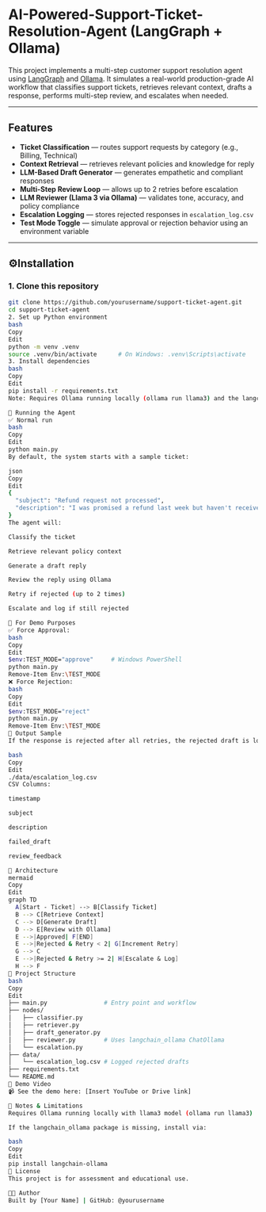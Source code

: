 # AI-Powered-Support-Ticket-Resolution-Agent (LangGraph + Ollama)

This project implements a multi-step customer support resolution agent using [LangGraph](https://www.langgraph.dev/) and [Ollama](https://ollama.com/). It simulates a real-world production-grade AI workflow that classifies support tickets, retrieves relevant context, drafts a response, performs multi-step review, and escalates when needed.

---

## Features

- **Ticket Classification** — routes support requests by category (e.g., Billing, Technical)
- **Context Retrieval** — retrieves relevant policies and knowledge for reply
- **LLM-Based Draft Generator** — generates empathetic and compliant responses
- **Multi-Step Review Loop** — allows up to 2 retries before escalation
- **LLM Reviewer (Llama 3 via Ollama)** — validates tone, accuracy, and policy compliance
- **Escalation Logging** — stores rejected responses in `escalation_log.csv`
- **Test Mode Toggle** — simulate approval or rejection behavior using an environment variable

---

## ⚙Installation

### 1. Clone this repository

```bash
git clone https://github.com/yourusername/support-ticket-agent.git
cd support-ticket-agent
2. Set up Python environment
bash
Copy
Edit
python -m venv .venv
source .venv/bin/activate      # On Windows: .venv\Scripts\activate
3. Install dependencies
bash
Copy
Edit
pip install -r requirements.txt
Note: Requires Ollama running locally (ollama run llama3) and the langchain_ollama module.

🧪 Running the Agent
✅ Normal run
bash
Copy
Edit
python main.py
By default, the system starts with a sample ticket:

json
Copy
Edit
{
  "subject": "Refund request not processed",
  "description": "I was promised a refund last week but haven't received it yet."
}
The agent will:

Classify the ticket

Retrieve relevant policy context

Generate a draft reply

Review the reply using Ollama

Retry if rejected (up to 2 times)

Escalate and log if still rejected

🧪 For Demo Purposes
✅ Force Approval:
bash
Copy
Edit
$env:TEST_MODE="approve"     # Windows PowerShell
python main.py
Remove-Item Env:\TEST_MODE
❌ Force Rejection:
bash
Copy
Edit
$env:TEST_MODE="reject"
python main.py
Remove-Item Env:\TEST_MODE
📄 Output Sample
If the response is rejected after all retries, the rejected draft is logged to:

bash
Copy
Edit
./data/escalation_log.csv
CSV Columns:

timestamp

subject

description

failed_draft

review_feedback

🧠 Architecture
mermaid
Copy
Edit
graph TD
  A[Start - Ticket] --> B[Classify Ticket]
  B --> C[Retrieve Context]
  C --> D[Generate Draft]
  D --> E[Review with Ollama]
  E -->|Approved| F[END]
  E -->|Rejected & Retry < 2| G[Increment Retry]
  G --> C
  E -->|Rejected & Retry >= 2| H[Escalate & Log]
  H --> F
📁 Project Structure
bash
Copy
Edit
├── main.py                # Entry point and workflow
├── nodes/
│   ├── classifier.py
│   ├── retriever.py
│   ├── draft_generator.py
│   ├── reviewer.py        # Uses langchain_ollama ChatOllama
│   └── escalation.py
├── data/
│   └── escalation_log.csv # Logged rejected drafts
├── requirements.txt
└── README.md
🎥 Demo Video
📹 See the demo here: [Insert YouTube or Drive link]

📌 Notes & Limitations
Requires Ollama running locally with llama3 model (ollama run llama3)

If the langchain_ollama package is missing, install via:

bash
Copy
Edit
pip install langchain-ollama
📜 License
This project is for assessment and educational use.

👨‍💻 Author
Built by [Your Name] | GitHub: @yourusername

